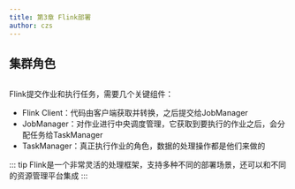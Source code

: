 ```yaml
---
title: 第3章 Flink部署
author: czs
---
```


## 集群角色

<img :src="$withBase('/1.png')">

Flink提交作业和执行任务，需要几个关键组件：

- Flink Client：代码由客户端获取并转换，之后提交给JobManager
- JobManager：对作业进行中央调度管理，它获取到要执行的作业之后，会分配任务给TaskManager
- TaskManager：真正执行作业的角色，数据的处理操作都是他们来做的

::: tip
Flink是一个非常灵活的处理框架，支持多种不同的部署场景，还可以和不同的资源管理平台集成
:::

